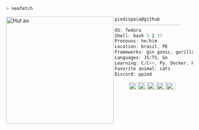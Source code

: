 ```zsh
> neofetch
```

<img align="left" src="https://i.pinimg.com/736x/f3/01/cb/f301cbd2a7681536675e04d3a211462f.jpg" alt="Hut ao" width="290" /> 

```csharp
piodispaia@github
-------------------------
OS: fedora
Shell: bash 5.2.37 
Pronouns: he/him
Location: brasil, PE
Frameworks: gin gonic, gorilla, express
Languages: JS/TS, Go
Learning: C/C++, Py, Docker, Kubernetes
Favorite animal: cats
Discord: ppiod
```
<p align="left">
  &nbsp; &nbsp; &nbsp; &nbsp; &nbsp;
  <img alt="#474342" src="https://via.placeholder.com/15/474342/000000?text=+" width="25" height="20" /><img alt="#fbedf6" src="https://via.placeholder.com/15/fbedf6/000000?text=+" width="25" height="20" /><img alt="#c9594d" src="https://via.placeholder.com/15/c9594d/000000?text=+" width="25" height="20" /><img alt="#f8b9b2" src="https://via.placeholder.com/15/f8b9b2/000000?text=+" width="25" height="20" /><img alt="#ae9c9d" src="https://via.placeholder.com/15/ae9c9d/000000?text=+" width="25" height="20" />
</p>
